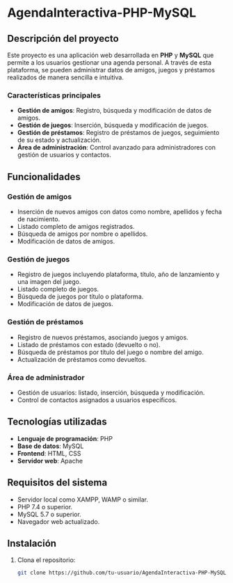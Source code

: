 # AgendaInteractiva-PHP-MySQL

## Descripción del proyecto
Este proyecto es una aplicación web desarrollada en **PHP** y **MySQL** que permite a los usuarios gestionar una agenda personal. A través de esta plataforma, se pueden administrar datos de amigos, juegos y préstamos realizados de manera sencilla e intuitiva.

### Características principales
- **Gestión de amigos**: Registro, búsqueda y modificación de datos de amigos.
- **Gestión de juegos**: Inserción, búsqueda y modificación de juegos.
- **Gestión de préstamos**: Registro de préstamos de juegos, seguimiento de su estado y actualización.
- **Área de administración**: Control avanzado para administradores con gestión de usuarios y contactos.

## Funcionalidades
### Gestión de amigos
- Inserción de nuevos amigos con datos como nombre, apellidos y fecha de nacimiento.
- Listado completo de amigos registrados.
- Búsqueda de amigos por nombre o apellidos.
- Modificación de datos de amigos.

### Gestión de juegos
- Registro de juegos incluyendo plataforma, título, año de lanzamiento y una imagen del juego.
- Listado completo de juegos.
- Búsqueda de juegos por título o plataforma.
- Modificación de datos de juegos.

### Gestión de préstamos
- Registro de nuevos préstamos, asociando juegos y amigos.
- Listado de préstamos con estado (devuelto o no).
- Búsqueda de préstamos por título del juego o nombre del amigo.
- Actualización de préstamos como devueltos.

### Área de administrador
- Gestión de usuarios: listado, inserción, búsqueda y modificación.
- Control de contactos asignados a usuarios específicos.

## Tecnologías utilizadas
- **Lenguaje de programación**: PHP
- **Base de datos**: MySQL
- **Frontend**: HTML, CSS
- **Servidor web**: Apache

## Requisitos del sistema
- Servidor local como XAMPP, WAMP o similar.
- PHP 7.4 o superior.
- MySQL 5.7 o superior.
- Navegador web actualizado.

## Instalación
1. Clona el repositorio:  
   ```bash
   git clone https://github.com/tu-usuario/AgendaInteractiva-PHP-MySQL.git

